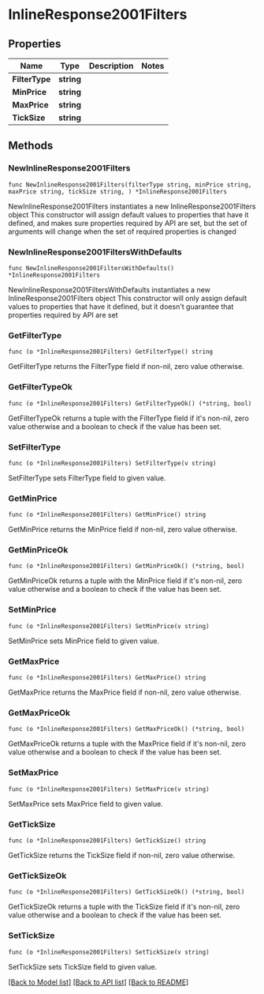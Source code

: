 # InlineResponse2001Filters

## Properties

Name | Type | Description | Notes
------------ | ------------- | ------------- | -------------
**FilterType** | **string** |  | 
**MinPrice** | **string** |  | 
**MaxPrice** | **string** |  | 
**TickSize** | **string** |  | 

## Methods

### NewInlineResponse2001Filters

`func NewInlineResponse2001Filters(filterType string, minPrice string, maxPrice string, tickSize string, ) *InlineResponse2001Filters`

NewInlineResponse2001Filters instantiates a new InlineResponse2001Filters object
This constructor will assign default values to properties that have it defined,
and makes sure properties required by API are set, but the set of arguments
will change when the set of required properties is changed

### NewInlineResponse2001FiltersWithDefaults

`func NewInlineResponse2001FiltersWithDefaults() *InlineResponse2001Filters`

NewInlineResponse2001FiltersWithDefaults instantiates a new InlineResponse2001Filters object
This constructor will only assign default values to properties that have it defined,
but it doesn't guarantee that properties required by API are set

### GetFilterType

`func (o *InlineResponse2001Filters) GetFilterType() string`

GetFilterType returns the FilterType field if non-nil, zero value otherwise.

### GetFilterTypeOk

`func (o *InlineResponse2001Filters) GetFilterTypeOk() (*string, bool)`

GetFilterTypeOk returns a tuple with the FilterType field if it's non-nil, zero value otherwise
and a boolean to check if the value has been set.

### SetFilterType

`func (o *InlineResponse2001Filters) SetFilterType(v string)`

SetFilterType sets FilterType field to given value.


### GetMinPrice

`func (o *InlineResponse2001Filters) GetMinPrice() string`

GetMinPrice returns the MinPrice field if non-nil, zero value otherwise.

### GetMinPriceOk

`func (o *InlineResponse2001Filters) GetMinPriceOk() (*string, bool)`

GetMinPriceOk returns a tuple with the MinPrice field if it's non-nil, zero value otherwise
and a boolean to check if the value has been set.

### SetMinPrice

`func (o *InlineResponse2001Filters) SetMinPrice(v string)`

SetMinPrice sets MinPrice field to given value.


### GetMaxPrice

`func (o *InlineResponse2001Filters) GetMaxPrice() string`

GetMaxPrice returns the MaxPrice field if non-nil, zero value otherwise.

### GetMaxPriceOk

`func (o *InlineResponse2001Filters) GetMaxPriceOk() (*string, bool)`

GetMaxPriceOk returns a tuple with the MaxPrice field if it's non-nil, zero value otherwise
and a boolean to check if the value has been set.

### SetMaxPrice

`func (o *InlineResponse2001Filters) SetMaxPrice(v string)`

SetMaxPrice sets MaxPrice field to given value.


### GetTickSize

`func (o *InlineResponse2001Filters) GetTickSize() string`

GetTickSize returns the TickSize field if non-nil, zero value otherwise.

### GetTickSizeOk

`func (o *InlineResponse2001Filters) GetTickSizeOk() (*string, bool)`

GetTickSizeOk returns a tuple with the TickSize field if it's non-nil, zero value otherwise
and a boolean to check if the value has been set.

### SetTickSize

`func (o *InlineResponse2001Filters) SetTickSize(v string)`

SetTickSize sets TickSize field to given value.



[[Back to Model list]](../README.md#documentation-for-models) [[Back to API list]](../README.md#documentation-for-api-endpoints) [[Back to README]](../README.md)


